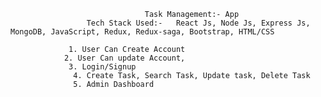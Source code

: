                                   Task Management:- App
                     Tech Stack Used:-   React Js, Node Js, Express Js, MongoDB, JavaScript, Redux, Redux-saga, Bootstrap, HTML/CSS

                 1. User Can Create Account
                2. User Can update Account,
                 3. Login/Signup
                  4. Create Task, Search Task, Update task, Delete Task
                  5. Admin Dashboard

